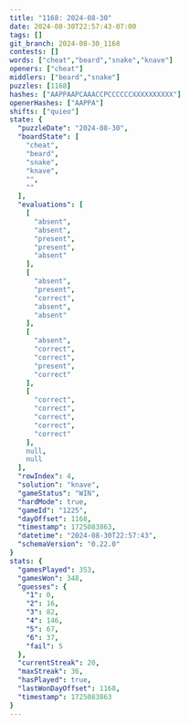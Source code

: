 ```yaml
---
title: "1168: 2024-08-30"
date: 2024-08-30T22:57:43-07:00
tags: []
git_branch: 2024-08-30_1168
contests: []
words: ["cheat","beard","snake","knave"]
openers: ["cheat"]
middlers: ["beard","snake"]
puzzles: [1168]
hashes: ["AAPPAAPCAAACCPCCCCCCXXXXXXXXXX"]
openerHashes: ["AAPPA"]
shifts: ["quieo"]
state: {
  "puzzleDate": "2024-08-30",
  "boardState": [
    "cheat",
    "beard",
    "snake",
    "knave",
    "",
    ""
  ],
  "evaluations": [
    [
      "absent",
      "absent",
      "present",
      "present",
      "absent"
    ],
    [
      "absent",
      "present",
      "correct",
      "absent",
      "absent"
    ],
    [
      "absent",
      "correct",
      "correct",
      "present",
      "correct"
    ],
    [
      "correct",
      "correct",
      "correct",
      "correct",
      "correct"
    ],
    null,
    null
  ],
  "rowIndex": 4,
  "solution": "knave",
  "gameStatus": "WIN",
  "hardMode": true,
  "gameId": "1225",
  "dayOffset": 1168,
  "timestamp": 1725083863,
  "datetime": "2024-08-30T22:57:43",
  "schemaVersion": "0.22.0"
}
stats: {
  "gamesPlayed": 353,
  "gamesWon": 348,
  "guesses": {
    "1": 0,
    "2": 16,
    "3": 82,
    "4": 146,
    "5": 67,
    "6": 37,
    "fail": 5
  },
  "currentStreak": 20,
  "maxStreak": 36,
  "hasPlayed": true,
  "lastWonDayOffset": 1168,
  "timestamp": 1725083863
}
---
```

<!-- more -->
